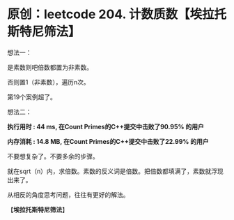# 原创：leetcode 204. 计数质数【埃拉托斯特尼筛法】

想法一：

是素数则吧倍数都置为非素数。

否则置1（非素数），遍历n次。

第19个案例超了。

想法二：

**执行用时 : 44 ms, 在Count Primes的C++提交中击败了90.95% 的用户**

**内存消耗 : 14.8 MB, 在Count Primes的C++提交中击败了22.99% 的用户**

不要想复杂了。不要多余的步骤。

就在sqrt（n）内，求倍数。素数的反义词是倍数。把倍数都填满了，素数就浮现出来了。

从相反的角度思考问题，往往有更好的解法。

【**埃拉托斯特尼筛法**】

 
